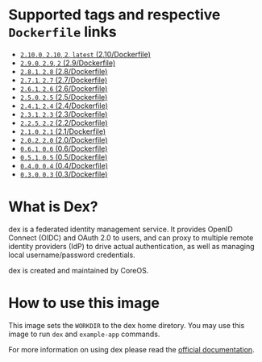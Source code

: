 # Supported tags and respective `Dockerfile` links

* [`2.10.0`, `2.10`, `2`, `latest` (2.10/Dockerfile)](https://github.com/sticksnleaves/docker-dex/blob/9dc02f6877f6a6472f7b39e8ba9d997beec4dc62/Dockerfile)
* [`2.9.0`, `2.9`, `2` (2.9/Dockerfile)](https://github.com/sticksnleaves/docker-dex/blob/99442b226f2e8d9e0ccd43b15ded63a6405e7df7/Dockerfile)
* [`2.8.1`, `2.8` (2.8/Dockerfile)](https://github.com/sticksnleaves/docker-dex/blob/465ca1a3796e96b7cc63a5e58c6c1285385dad3f/Dockerfile)
* [`2.7.1`, `2.7` (2.7/Dockerfile)](https://github.com/sticksnleaves/docker-dex/blob/c0431091b24d07b5edff40a440cca70835b35680/Dockerfile)
* [`2.6.1`, `2.6` (2.6/Dockerfile)](https://github.com/sticksnleaves/docker-dex/blob/3aba45530a36208192b946dc8320c1e81e1335fd/Dockerfile)
* [`2.5.0`, `2.5` (2.5/Dockerfile)](https://github.com/sticksnleaves/docker-dex/blob/f232ee38efb708ca47a4070e1461d9904d2711e9/Dockerfile)
* [`2.4.1`, `2.4` (2.4/Dockerfile)](https://github.com/sticksnleaves/docker-dex/blob/3d88bb1d16e1e631ebb60176d036d920ec9a89b7/Dockerfile)
* [`2.3.1`, `2.3` (2.3/Dockerfile)](https://github.com/sticksnleaves/docker-dex/blob/de60fe0f9ee60076098b916edc507d3cb305a522/Dockerfile)
* [`2.2.5`, `2.2` (2.2/Dockerfile)](https://github.com/sticksnleaves/docker-dex/blob/896f7519093601f9b79dac38845e1fbda5b74628/Dockerfile)
* [`2.1.0`, `2.1` (2.1/Dockerfile)](https://github.com/sticksnleaves/docker-dex/blob/505743678b7b84c9de37220e72f595aaaf81322d/Dockerfile)
* [`2.0.2`, `2.0` (2.0/Dockerfile)](https://github.com/sticksnleaves/docker-dex/blob/77dfccb7ecddd35ffe8b26fda98d0484a99344da/Dockerfile)
* [`0.6.1`, `0.6` (0.6/Dockerfile)](https://github.com/sticksnleaves/docker-dex/blob/80917106361c2d33a075483dbb73b6bf6d4f7990/Dockerfile)
* [`0.5.1`, `0.5` (0.5/Dockerfile)](https://github.com/sticksnleaves/docker-dex/blob/b0f7a49be3aa4b7515ab2f86bc70b8ccc25817a8/Dockerfile)
* [`0.4.0`, `0.4` (0.4/Dockerfile)](https://github.com/sticksnleaves/docker-dex/blob/543bdee7c7d83c073bec144434c1e603f092a3d4/Dockerfile)
* [`0.3.0`, `0.3` (0.3/Dockerfile)](https://github.com/sticksnleaves/docker-dex/blob/c2decd41f8d53bc2d5698353160d7669bcb8a7e0/Dockerfile)

# What is Dex?

dex is a federated identity management service. It provides OpenID Connect (OIDC) and OAuth 2.0 to users, and can proxy to multiple remote identity providers (IdP) to drive actual authentication, as well as managing local username/password credentials.

dex is created and maintained by CoreOS.

# How to use this image

This image sets the `WORKDIR` to the dex home diretory. You may use this image to run `dex` and `example-app` commands.

For more information on using dex please read the [official documentation](https://github.com/coreos/dex/tree/v2.1.0#documentation).
